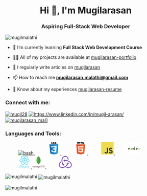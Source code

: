 <h1 align="center">Hi 👋, I'm Mugilarasan</h1>
<h3 align="center">Aspiring Full-Stack Web Developer</h3>
<p align="left"> <img src="https://komarev.com/ghpvc/?username=mugilmalathi&label=Profile%20views&color=0e75b6&style=flat" alt="mugilmalathi" /> </p>

- 🌱 I’m currently learning **Full Stack Web Development Course**

- 👨‍💻 All of my projects are available at [mugilarasan-portfolio](https://mugilarasan-portfolio.vercel.app/#)

- 📝 I regularly write articles on [mugilarasan](https://medium.com/@mugilarasan.malathi/mi-clone-483bc7d47bab)

- 📫 How to reach me **mugilarasan.malathi@gmail.com**

- 📄 Know about my experiences [mugilarasan-resume](https://drive.google.com/file/d/128UBXZRe9WnQw5aklyFRcmPicaByc2Ly/view?usp=sharing)

<h3 align="left">Connect with me:</h3>
<p align="left">
<a href="https://twitter.com/mugil28" target="blank"><img align="center" src="https://raw.githubusercontent.com/rahuldkjain/github-profile-readme-generator/master/src/images/icons/Social/twitter.svg" alt="mugil28" height="30" width="40" /></a>
<a href="https://www.linkedin.com/in/mugil-arasan/" target="blank"><img align="center" src="https://raw.githubusercontent.com/rahuldkjain/github-profile-readme-generator/master/src/images/icons/Social/linked-in-alt.svg" alt="https://www.linkedin.com/in/mugil-arasan/" height="30" width="40" /></a>
<a href="https://www.hackerrank.com/mugilarasan_mal1" target="blank"><img align="center" src="https://raw.githubusercontent.com/rahuldkjain/github-profile-readme-generator/master/src/images/icons/Social/hackerrank.svg" alt="mugilarasan_mal1" height="30" width="40" /></a>
</p>

<h3 align="left">Languages and Tools:</h3>
<p align="left">
  <a href="https://www.gnu.org/software/bash/" target="_blank" rel="noreferrer"> <img style="margin-left: 40px;" src="https://www.vectorlogo.zone/logos/gnu_bash/gnu_bash-icon.svg" alt="bash" width="40" height="40"/> </a> 
  <a href="https://www.w3schools.com/css/" target="_blank" rel="noreferrer"> <img style="margin-left:40px" src="https://raw.githubusercontent.com/devicons/devicon/master/icons/css3/css3-original-wordmark.svg" alt="css3" width="40" height="40"/> </a> 
  <a href="https://www.w3.org/html/" target="_blank" rel="noreferrer"> <img style="margin-left:40px" src="https://raw.githubusercontent.com/devicons/devicon/master/icons/html5/html5-original-wordmark.svg" alt="html5" width="40" height="40"/> </a> 
  <a href="https://developer.mozilla.org/en-US/docs/Web/JavaScript" target="_blank" rel="noreferrer"> <img style="margin-left:40px" src="https://raw.githubusercontent.com/devicons/devicon/master/icons/javascript/javascript-original.svg" alt="javascript" width="40" height="40"/> </a> 
  <a href="https://nodejs.org" target="_blank" rel="noreferrer"> <img style="margin-left:40px" src="https://raw.githubusercontent.com/devicons/devicon/master/icons/nodejs/nodejs-original-wordmark.svg" alt="nodejs" width="40" height="40"/> </a> 
  <a href="https://reactjs.org/" target="_blank" rel="noreferrer"> <img style="margin-left:40px" src="https://raw.githubusercontent.com/devicons/devicon/master/icons/react/react-original-wordmark.svg" alt="react" width="40" height="40"/> </a> 
 <a href="https://www.mongodb.com/" target="_blank" rel="noreferrer"> <img src="https://raw.githubusercontent.com/devicons/devicon/master/icons/mongodb/mongodb-original-wordmark.svg" alt="mongodb" width="40" height="40"/> </a>
  <a href="https://redux.js.org" target="_blank" rel="noreferrer"> <img style="margin-left:40px" src="https://raw.githubusercontent.com/devicons/devicon/master/icons/redux/redux-original.svg" alt="redux" width="40" height="40"/> </a> 
</p>

<p><img align="left" src="https://github-readme-stats.vercel.app/api/top-langs?username=mugilmalathi&show_icons=true&locale=en&layout=compact" alt="mugilmalathi" /></p>

<p>&nbsp;<img align="center" src="https://github-readme-stats.vercel.app/api?username=mugilmalathi&show_icons=true&locale=en" alt="mugilmalathi" /></p>

<p><img align="center" src="https://github-readme-streak-stats.herokuapp.com/?user=mugilmalathi&" alt="mugilmalathi" /></p>

